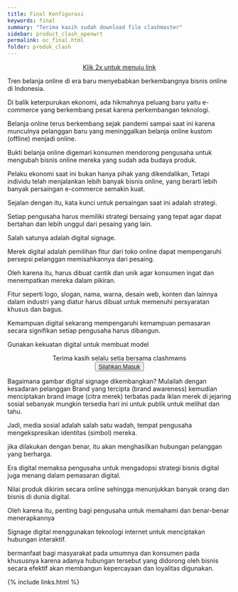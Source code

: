 ```yaml
---
title: Final Konfigurasi
keywords: final
summary: "Terima kasih sudah download file clashmaster"
sidebar: product_clash_openwrt
permalink: oc_final.html
folder: produk_clash
---
```


<div class="separator-text" style="text-align: center;"> 
<div class="ads-top">
<script async="" crossorigin="anonymous" src="https://pagead2.googlesyndication.com/pagead/js/adsbygoogle.js?client=ca-pub-1794381705838564"></script>
<ins class="adsbygoogle" data-ad-client="ca-pub-1794381705838564" data-ad-format="fluid" data-ad-layout="in-article" data-ad-slot="9688449184" style="display: block; text-align: center;"></ins>
<script>
     (adsbygoogle = window.adsbygoogle || []).push({});
</script></div>
  
<a class="button1" href="#visitlink">Klik 2x untuk menuju link</a></div>
<div class="separator-text">
<p>Tren belanja online di era baru menyebabkan berkembangnya bisnis online di Indonesia.</p>
<p>Di balik keterpurukan ekonomi, ada hikmahnya peluang baru yaitu e-commerce yang berkembang pesat karena perkembangan teknologi.</p>
<p>Belanja online terus berkembang sejak pandemi sampai saat ini karena munculnya pelanggan baru yang meninggalkan belanja online kustom (offline) menjadi online.</p>
<p>Bukti belanja online digemari konsumen mendorong pengusaha untuk mengubah bisnis online mereka yang sudah ada budaya produk.</p>
<p>Pelaku ekonomi saat ini bukan hanya pihak yang dikendalikan, Tetapi individu telah menjalankan lebih banyak bisnis online, yang berarti lebih banyak persaingan e-commerce semakin kuat.</p>
<p>Sejalan dengan itu, kata kunci untuk persaingan saat ini adalah strategi.</p>
<p>Setiap pengusaha harus memiliki strategi bersaing yang tepat agar dapat bertahan dan lebih unggul dari pesaing yang lain.</p>
<p>Salah satunya adalah digital signage.</p>
<p>Merek digital adalah pemilihan fitur dari toko online dapat mempengaruhi persepsi pelanggan memisahkannya dari pesaing.</p>
<p>Oleh karena itu, harus dibuat cantik dan unik agar konsumen ingat dan menempatkan mereka dalam pikiran.</p>
<p>Fitur seperti logo, slogan, nama, warna, desain web, konten dan lainnya dalam industri yang diatur harus dibuat untuk memenuhi persyaratan khusus dan bagus.</p>
<p>Kemampuan digital sekarang mempengaruhi kemampuan pemasaran secara signifikan setiap pengusaha harus dibangun.</p>
<p>Gunakan kekuatan digital untuk membuat model</p><div>

<div class="separator" id="visitlink" style="text-align: center;">

<div class="ads-left" id="ads-left">
<script async="" crossorigin="anonymous" src="https://pagead2.googlesyndication.com/pagead/js/adsbygoogle.js?client=ca-pub-1794381705838564"></script>
<ins class="adsbygoogle" data-ad-client="ca-pub-1794381705838564" data-ad-format="fluid" data-ad-layout="in-article" data-ad-slot="9688449184" style="display: block; text-align: center;"></ins>
<script>
     (adsbygoogle = window.adsbygoogle || []).push({});
</script>
  </div>
  
<div class="safelink" dir="ltr" trbidi="on">
<div>
<span class="button1" id="daplong">Terima kasih selalu setia bersama clashmwns</span></div>
<button id="download" class="visit-link button1"><a href="https://firebasestorage.googleapis.com/v0/b/ratingblogger-deada.appspot.com/o/BEST%20CONFIG%20OPENCLASH.rar?alt=media&token=c5db0f6f-696f-4b03-92d0-46cd80ed2adb">Silahkan Masuk</a></button></div>
<div class="ads-right" id="ads-right">
<script async="" crossorigin="anonymous" src="https://pagead2.googlesyndication.com/pagead/js/adsbygoogle.js?client=ca-pub-1794381705838564"></script>
<ins class="adsbygoogle" data-ad-client="ca-pub-1794381705838564" data-ad-format="fluid" data-ad-layout="in-article" data-ad-slot="9688449184" style="display: block; text-align: center;"></ins>
<script>
     (adsbygoogle = window.adsbygoogle || []).push({});
</script>
  </div>
</div>
<div class="clear">
<p>Bagaimana gambar digital signage dikembangkan? Mulailah dengan kesadaran pelanggan 
Brand yang tercipta (brand awareness) kemudian menciptakan brand image 
(citra merek) terbatas pada iklan merek di jejaring sosial sebanyak mungkin 
tersedia hari ini untuk publik untuk melihat dan tahu.</p>
<p>Jadi, media sosial adalah salah satu wadah, tempat pengusaha mengekspresikan identitas (simbol) mereka.</p>
<p>jika dilakukan dengan benar, itu akan menghasilkan hubungan pelanggan yang berharga.</p>
<p>Era digital memaksa pengusaha untuk mengadopsi strategi bisnis digital juga menang dalam pemasaran digital.</p>
<p>Nilai produk dikirim secara online sehingga menunjukkan banyak orang dan bisnis di dunia digital.</p>
<p>Oleh karena itu, penting bagi pengusaha untuk memahami dan benar-benar menerapkannya</p>
<p>Signage digital menggunakan teknologi internet untuk menciptakan hubungan interaktif.</p>
<p>bermanfaat bagi masyarakat pada umumnya dan konsumen pada khususnya karena adanya hubungan tersebut 
yang didorong oleh bisnis secara efektif akan membangun kepercayaan dan loyalitas 
digunakan.</p>
<p></p></div></div></div>


{% include links.html %}
